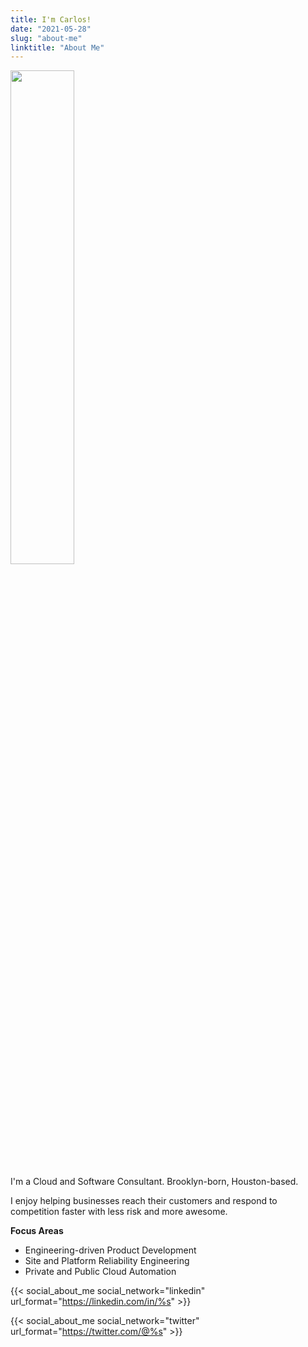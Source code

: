 ```yaml
---
title: I'm Carlos!
date: "2021-05-28"
slug: "about-me"
linktitle: "About Me"
---
```


<img src="/images/me_20200312.jpg" height=45% width=45%>

I'm a Cloud and Software Consultant. Brooklyn-born, Houston-based.

I enjoy helping businesses reach their customers and respond to competition
faster with less risk and more awesome.

**Focus Areas**

- Engineering-driven Product Development
- Site and Platform Reliability Engineering
- Private and Public Cloud Automation

{{< social_about_me social_network="linkedin" url_format="https://linkedin.com/in/%s" >}}

{{< social_about_me social_network="twitter" url_format="https://twitter.com/@%s" >}}
